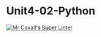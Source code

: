 # Unit4-02-Python
[![Mr Coxall's Super Linter](https://github.com/ICS3U-C-Programming-Val-I/Unit4-02-Python/workflows/Mr%20Coxall's%20Super%20Linter/badge.svg)](https://github.com/ICS3U-C-Programming-Val-I/Unit4-02-Python/actions/)
